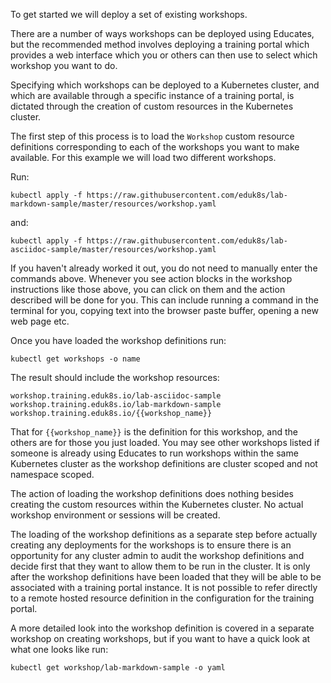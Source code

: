 To get started we will deploy a set of existing workshops.

There are a number of ways workshops can be deployed using Educates, but the recommended method involves deploying a training portal which provides a web interface which you or others can then use to select which workshop you want to do.

Specifying which workshops can be deployed to a Kubernetes cluster, and which are available through a specific instance of a training portal, is dictated through the creation of custom resources in the Kubernetes cluster.

The first step of this process is to load the `Workshop` custom resource definitions corresponding to each of the workshops you want to make available. For this example we will load two different workshops.

Run:

```execute
kubectl apply -f https://raw.githubusercontent.com/eduk8s/lab-markdown-sample/master/resources/workshop.yaml
```

and:

```execute
kubectl apply -f https://raw.githubusercontent.com/eduk8s/lab-asciidoc-sample/master/resources/workshop.yaml
```

If you haven't already worked it out, you do not need to manually enter the commands above. Whenever you see action blocks in the workshop instructions like those above, you can click on them and the action described will be done for you. This can include running a command in the terminal for you, copying text into the browser paste buffer, opening a new web page etc.

Once you have loaded the workshop definitions run:

```execute
kubectl get workshops -o name
```

The result should include the workshop resources:

```
workshop.training.eduk8s.io/lab-asciidoc-sample
workshop.training.eduk8s.io/lab-markdown-sample
workshop.training.eduk8s.io/{{workshop_name}}
```

That for `{{workshop_name}}` is the definition for this workshop, and the others are for those you just loaded. You may see other workshops listed if someone is already using Educates to run workshops within the same Kubernetes cluster as the workshop definitions are cluster scoped and not namespace scoped.

The action of loading the workshop definitions does nothing besides creating the custom resources within the Kubernetes cluster. No actual workshop environment or sessions will be created.

The loading of the workshop definitions as a separate step before actually creating any deployments for the workshops is to ensure there is an opportunity for any cluster admin to audit the workshop definitions and decide first that they want to allow them to be run in the cluster. It is only after the workshop definitions have been loaded that they will be able to be associated with a training portal instance. It is not possible to refer directly to a remote hosted resource definition in the configuration for the training portal.

A more detailed look into the workshop definition is covered in a separate workshop on creating workshops, but if you want to have a quick look at what one looks like run:

```execute
kubectl get workshop/lab-markdown-sample -o yaml
```
